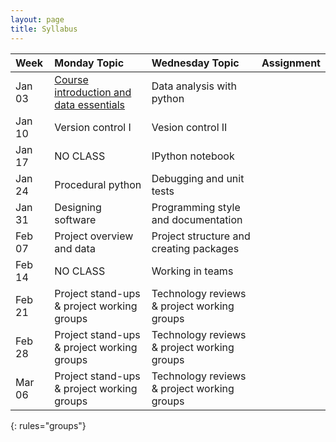 ```yaml
---
layout: page
title: Syllabus
---
```


| Week  | Monday Topic | Wednesday Topic | Assignment |
|:------------|:-------------|:----------------|:-----------|
|Jan 03 |[Course introduction and data essentials](https://drive.google.com/open?id=0B_5opJbPTdCOaTJROC1kdi1xdjg)   |Data analysis with python  ||
|Jan 10 |Version control I   |Vesion control II  ||
|Jan 17 |NO CLASS   |IPython notebook  ||
|Jan 24 |Procedural python   |Debugging and unit tests  ||
|Jan 31 |Designing software   |Programming style and documentation  ||
|Feb 07 |Project overview and data   |Project structure and creating packages  ||
|Feb 14 |NO CLASS   |Working in teams  ||
|Feb 21 |Project stand-ups & project working groups   |Technology reviews & project working groups  ||
|Feb 28 |Project stand-ups & project working groups   |Technology reviews & project working groups  ||
|Mar 06 |Project stand-ups & project working groups   |Technology reviews & project working groups  ||
{: rules="groups"}
